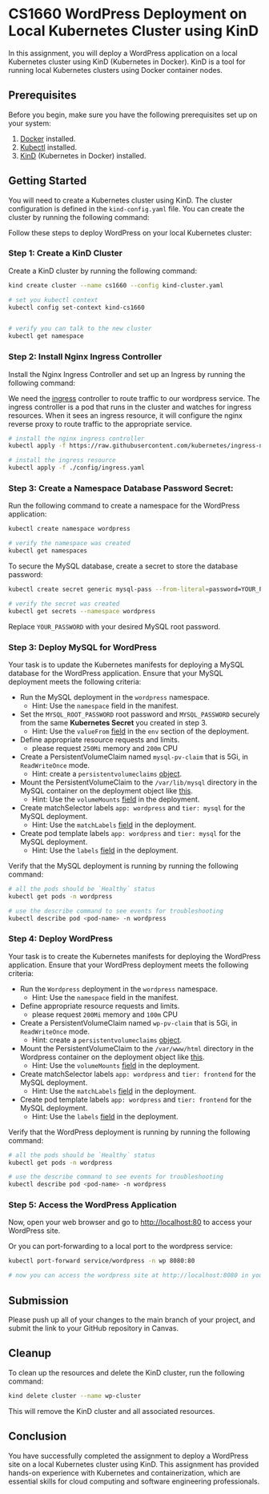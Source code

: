 # CS1660 WordPress Deployment on Local Kubernetes Cluster using KinD

In this assignment, you will deploy a WordPress application on a local Kubernetes cluster using KinD (Kubernetes in Docker). KinD is a tool for running local Kubernetes clusters using Docker container nodes.

## Prerequisites

Before you begin, make sure you have the following prerequisites set up on your system:

1. [Docker](https://www.docker.com/get-started) installed.
2. [Kubectl](https://kubernetes.io/docs/tasks/tools/install-kubectl/) installed.
3. [KinD](https://kind.sigs.k8s.io/docs/user/quick-start/) (Kubernetes in Docker) installed.

## Getting Started

You will need to create a Kubernetes cluster using KinD. The cluster configuration is defined in the `kind-config.yaml` file. You can create the cluster by running the following command:


Follow these steps to deploy WordPress on your local Kubernetes cluster:

### Step 1: Create a KinD Cluster

Create a KinD cluster by running the following command:

```bash
kind create cluster --name cs1660 --config kind-cluster.yaml

# set you kubectl context
kubectl config set-context kind-cs1660


# verify you can talk to the new cluster
kubectl get namespace
```

### Step 2: Install Nginx Ingress Controller 
Install the Nginx Ingress Controller and set up an Ingress by running the following command:

We need the [ingress](https://kubernetes.io/docs/concepts/services-networking/ingress/) controller to route traffic to our wordpress service.  The ingress controller is a pod that runs in the cluster and watches for ingress resources.  When it sees an ingress resource, it will configure the nginx reverse proxy to route traffic to the appropriate service.
```bash
# install the nginx ingress controller
kubectl apply -f https://raw.githubusercontent.com/kubernetes/ingress-nginx/main/deploy/static/provider/kind/deploy.yaml

# install the ingress resource
kubectl apply -f ./config/ingress.yaml
```

### Step 3: Create a Namespace Database Password Secret:
Run the following command to create a namespace for the WordPress application:

```bash
kubectl create namespace wordpress

# verify the namespace was created
kubectl get namespaces
```

To secure the MySQL database, create a secret to store the database password:

```bash
kubectl create secret generic mysql-pass --from-literal=password=YOUR_PASSWORD --namespace wordpress

# verify the secret was created
kubectl get secrets --namespace wordpress
```

Replace `YOUR_PASSWORD` with your desired MySQL root password.

### Step 3: Deploy MySQL for WordPress

Your task is to update the Kubernetes manifests for deploying a MySQL database for the WordPress application. Ensure that your MySQL deployment meets the following criteria:

- Run the MySQL deployment in the `wordpress` namespace.
  - Hint: Use the `namespace` field in the manifest.
- Set the `MYSQL_ROOT_PASSWORD` root password and `MYSQL_PASSWORD` securely from the same **Kubernetes Secret** you created in step 3.
  - Hint: Use the `valueFrom` [field](https://kubernetes.io/docs/tasks/inject-data-application/distribute-credentials-secure/#define-container-environment-variables-using-secret-data) in the `env` section of the deployment.
- Define appropriate resource requests and limits.
  - please request `250Mi` memory and `200m` CPU
- Create a PersistentVolumeClaim named `mysql-pv-claim` that is 5Gi, in `ReadWriteOnce` mode.
  - Hint: create a `persistentvolumeclaims` [object](https://kubernetes.io/docs/concepts/storage/persistent-volumes/#persistentvolumeclaims).
- Mount the PersistentVolumeClaim to the `/var/lib/mysql` directory in the MySQL container on the deployment object like [this](https://akomljen.com/kubernetes-persistent-volumes-with-deployment-and-statefulset/).
  - Hint: Use the `volumeMounts` [field](https://kubernetes.io/docs/tasks/configure-pod-container/configure-volume-storage/#create-a-pod-that-uses-a-persistentvolumeclaim) in the deployment.
- Create matchSelector labels `app: wordpress` and `tier: mysql` for the MySQL deployment.
  - Hint: Use the `matchLabels` [field](https://kubernetes.io/docs/concepts/overview/working-with-objects/labels/#label-selectors) in the deployment.
- Create pod template labels `app: wordpress` and `tier: mysql` for the MySQL deployment.
  - Hint: Use the `labels` [field](https://kubernetes.io/docs/concepts/overview/working-with-objects/labels/#label-selectors) in the deployment.

Verify that the MySQL deployment is running by running the following command:

```bash
# all the pods should be `Healthy` status
kubectl get pods -n wordpress

# use the describe command to see events for troubleshooting
kubectl describe pod <pod-name> -n wordpress
```

### Step 4: Deploy WordPress

Your task is to create the Kubernetes manifests for deploying the WordPress application. Ensure that your WordPress deployment meets the following criteria:

- Run the `Wordpress` deployment in the `wordpress` namespace.
  - Hint: Use the `namespace` field in the manifest.
- Define appropriate resource requests and limits.
  - please request `200Mi` memory and `100m` CPU
- Create a PersistentVolumeClaim named `wp-pv-claim` that is 5Gi, in `ReadWriteOnce` mode.
  - Hint: create a `persistentvolumeclaims` [object](https://kubernetes.io/docs/concepts/storage/persistent-volumes/#persistentvolumeclaims).
- Mount the PersistentVolumeClaim to the `/var/www/html` directory in the Wordpress container on the deployment object like [this](https://akomljen.com/kubernetes-persistent-volumes-with-deployment-and-statefulset/).
  - Hint: Use the `volumeMounts` [field](https://kubernetes.io/docs/tasks/configure-pod-container/configure-volume-storage/#create-a-pod-that-uses-a-persistentvolumeclaim) in the deployment.
- Create matchSelector labels `app: wordpress` and `tier: frontend` for the MySQL deployment.
  - Hint: Use the `matchLabels` [field](https://kubernetes.io/docs/concepts/overview/working-with-objects/labels/#label-selectors) in the deployment.
- Create pod template labels `app: wordpress` and `tier: frontend` for the MySQL deployment.
  - Hint: Use the `labels` [field](https://kubernetes.io/docs/concepts/overview/working-with-objects/labels/#label-selectors) in the deployment.

Verify that the WordPress deployment is running by running the following command:

```bash
# all the pods should be `Healthy` status
kubectl get pods -n wordpress

# use the describe command to see events for troubleshooting
kubectl describe pod <pod-name> -n wordpress
```

### Step 5: Access the WordPress Application

Now, open your web browser and go to [http://localhost:80](http://localhost:80) to access your WordPress site. 

Or you can port-forwarding to a local port to the wordpress service:

```bash
kubectl port-forward service/wordpress -n wp 8080:80

# now you can access the wordpress site at http://localhost:8080 in you browser
```

## Submission
Please push up all of your changes to the main branch of your project, and submit the link to your GitHub repository in Canvas.

## Cleanup

To clean up the resources and delete the KinD cluster, run the following command:

```bash
kind delete cluster --name wp-cluster
```

This will remove the KinD cluster and all associated resources.

## Conclusion

You have successfully completed the assignment to deploy a WordPress site on a local Kubernetes cluster using KinD. This assignment has provided hands-on experience with Kubernetes and containerization, which are essential skills for cloud computing and software engineering professionals.

